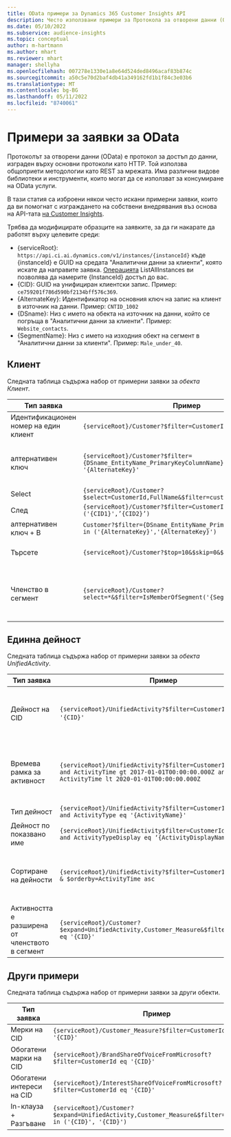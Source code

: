 ```yaml
---
title: OData примери за Dynamics 365 Customer Insights API
description: Често използвани примери за Протокола за отворени данни (OData) за заявка на API за аналитични данни на клиента за преглед на данни.
ms.date: 05/10/2022
ms.subservice: audience-insights
ms.topic: conceptual
author: m-hartmann
ms.author: mhart
ms.reviewer: mhart
manager: shellyha
ms.openlocfilehash: 007278e1330e1a8e64d524ded8496acaf83b874c
ms.sourcegitcommit: a50c5e70d2baf4db41a349162fd1b1f84c3e03b6
ms.translationtype: MT
ms.contentlocale: bg-BG
ms.lasthandoff: 05/11/2022
ms.locfileid: "8740061"
---
```

# <a name="odata-query-examples"></a>Примери за заявки за OData

Протоколът за отворени данни (OData) е протокол за достъп до данни, изграден върху основни протоколи като HTTP. Той използва общоприети методологии като REST за мрежата. Има различни видове библиотеки и инструменти, които могат да се използват за консумиране на OData услуги.

В тази статия са изброени някои често искани примерни заявки, които да ви помогнат с изграждането на собствени внедрявания въз основа на API-тата [на Customer Insights](apis.md).

Трябва да модифицирате образците на заявките, за да ги накарате да работят върху целевите среди: 

- {serviceRoot}: `https://api.ci.ai.dynamics.com/v1/instances/{instanceId}` къде {instanceId} е GUID на средата "Аналитични данни за клиенти", която искате да направите заявка. [Операцията](https://developer.ci.ai.dynamics.com/api-details#api=CustomerInsights&operation=Get-all-instances) ListAllInstances ви позволява да намерите {InstanceId} достъп до вас.
- {CID}: GUID на унифициран клиентски запис. Пример: `ce759201f786d590bf2134bff576c369`.
- {AlternateKey}: Идентификатор на основния ключ на запис на клиент в източник на данни. Пример: `CNTID_1002`
- {DSname}: Низ с името на обекта на източник на данни, който се погръща в "Аналитични данни за клиенти". Пример: `Website_contacts`.
- {SegmentName}: Низ с името на изходния обект на сегмент в "Аналитични данни за клиенти". Пример: `Male_under_40`.

## <a name="customer"></a>Клиент

Следната таблица съдържа набор от примерни заявки за *обекта Клиент*.


|Тип заявка |Пример  | Бележка  |
|---------|---------|---------|
|Идентификационен номер на един клиент     | `{serviceRoot}/Customer?$filter=CustomerId eq '{CID}'`          |  |
|алтернативен ключ    | `{serviceRoot}/Customer?$filter={DSname_EntityName_PrimaryKeyColumnName} eq '{AlternateKey}' `         |  Алтернативните ключове се запазват в унифицирания обект клиент       |
|Select   | `{serviceRoot}/Customer?$select=CustomerId,FullName&$filter=customerid eq '1'`        |         |
|След    | `{serviceRoot}/Customer?$filter=CustomerId in ('{CID1}',’{CID2}’)`        |         |
|алтернативен ключ + В   | `Customer?$filter={DSname_EntityName_PrimaryKeyColumnName} in ('{AlternateKey}','{AlternateKey}')`         |         |
|Търсете  | `{serviceRoot}/Customer?$top=10&$skip=0&$search="string"`        |   Връща топ 10 резултати за низ за търсене      |
|Членство в сегмент  | `{serviceRoot}/Customer?select=*&$filter=IsMemberOfSegment('{SegmentName}')&$top=10  `     | Връща предварително зададен брой редове от обекта за сегментиране.      |

## <a name="unified-activity"></a>Единна дейност

Следната таблица съдържа набор от примерни заявки за *обекта UnifiedActivity*.

|Тип заявка |Пример  | Бележка  |
|---------|---------|---------|
|Дейност на CID     | `{serviceRoot}/UnifiedActivity?$filter=CustomerId eq '{CID}'`          | Изброява дейности на конкретен профил на клиент |
|Времева рамка за активност    | `{serviceRoot}/UnifiedActivity?$filter=CustomerId eq '{CID}' and ActivityTime gt 2017-01-01T00:00:00.000Z and ActivityTime lt 2020-01-01T00:00:00.000Z`     |  Дейности на клиентски профил във времева рамка       |
|Тип дейност    |   `{serviceRoot}/UnifiedActivity?$filter=CustomerId eq '{CID}' and ActivityType eq '{ActivityName}'`        |         |
|Дейност по показвано име     | `{serviceRoot}/UnifiedActivity$filter=CustomerId eq ‘{CID}’ and ActivityTypeDisplay eq ‘{ActivityDisplayName}’ `        | |
|Сортиране на дейности    | `{serviceRoot}/UnifiedActivity?$filter=CustomerId eq ‘{CID}’ & $orderby=ActivityTime asc`     |  Сортиране на дейности възходящи или низходящи       |
|Активността е разширена от членството в сегмент  |   `{serviceRoot}/Customer?$expand=UnifiedActivity,Customer_Measure&$filter=CustomerId eq '{CID}'`     |         |

## <a name="other-examples"></a>Други примери

Следната таблица съдържа набор от примерни заявки за други обекти.

|Тип заявка |Пример  | Бележка  |
|---------|---------|---------|
|Мерки на CID    | `{serviceRoot}/Customer_Measure?$filter=CustomerId eq '{CID}'`          |  |
|Обогатени марки на CID    | `{serviceRoot}/BrandShareOfVoiceFromMicrosoft?$filter=CustomerId eq '{CID}'`  |       |
|Обогатени интереси на CID    |   `{serviceRoot}/InterestShareOfVoiceFromMicrosoft?$filter=CustomerId eq '{CID}'`       |         |
|In-клауза + Разгъване     | `{serviceRoot}/Customer?$expand=UnifiedActivity,Customer_Measure&$filter=CustomerId in ('{CID}', '{CID}')`         | |
